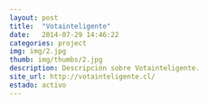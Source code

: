 ```yaml
---
layout: post
title:  "Votainteligente"
date:   2014-07-29 14:46:22
categories: project
img: img/2.jpg
thumb: img/thumbs/2.jpg
description: Descripción sobre Votainteligente.
site_url: http://votainteligente.cl/
estado: activo
---
```

